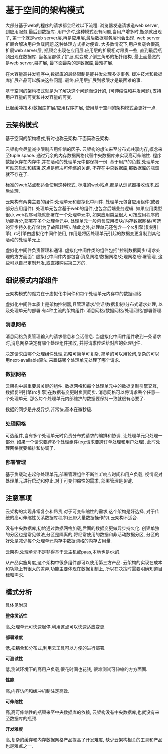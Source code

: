 # 基于空间的架构模式

大部分基于web的程序的请求都会经过以下流程:
浏览器发送请求道web server,到应用服务,最后到数据库.
用户少时,这种模式没有问题,当用户增多时,瓶颈就出现了,
第一个就是web server层,再是应用层,最后数据服务层也会出现.
web server扩展会解决用户负载问题,这种处理方式相对便宜.
大多数情况下,用户负载会很高,扩展web server层,
瓶颈会出现在应用层.应用层的扩展相对昂贵一些,
直到最后瓶颈出现在数据库.
当各层都做了扩展,就变成了倒三角形的拓扑结构,
最上面最宽的是web server,易扩展,
最下面最杂的是数据库,最难扩展.

在大容量高并发程序中,数据库的最终限制是能并发处理多少事务.
缓冲技术和数据库扩展产品可以解决这些问题.
最终,应用层扩展到极限才是最困难的事.

基于空间的架构模式就是为了解决这个问题而设计的,
(可伸缩性和并发问题),支持用户容量的可变和并发容量的可变.

比起缓冲技术/数据库扩展/应用程序扩展,
使用基于空间的架构模式会更好一点.

## 云架构模式

基于空间的架构模式,有时也称云架构.下面简称云架构.

云架构会尽量减少限制应用伸缩的因子.
云架构的想法来至分布式共享内存,概念来至tuple space.
通过冗余的内存数据网格代替中央数据库来实现高可伸缩性.
程序数据保存在内存中,并在活动的处理单元中都保持一份.
基于用户的负载,处理单元可动态启动和结束,这点是解决可伸缩的关键.
不存在中央数据库,那数据库的瓶颈就不存在了.

标准的web站点都适合使用这种模式,
标准的web站点,都是从浏览器接收请求,然后处理.

云架构有两类主要的组件:处理单元和虚拟化中间件.
处理单元包含应用组件(或者部分应用组件).
处理单元包含基于web的组件,也包含后端业务逻辑.
如果应用类型很小,web程序可能就部署在一个处理单元中,
如果应用类型很大,可按应用程序的功能拆分,部署在多个处理单元中.
处理单元一般包含应用模块/内存数据网格/可选的异步持久化存储(为了故障转移).
除此之外,处理单元还包含一个rc引擎(复制引擎),
rc引擎由虚拟化中间件使用,
作用是将因处理单元引起的数据变更复制到其他活动的处理单元上.

虚拟化中间件负责管理和通讯.
虚拟化中间件类的组件包括"控制数据同步/请求处理的方方面面",
虚拟化中间件内部包含:消息网格/数据网格/处理网格/部署管理,
这些可以自己定制开发,或直接购买第三方的.

## 细说模式内部组件

云架构模式的魔力在于虚拟化中间件和每个处理单元内存中的数据网格.

虚拟化中间件本质上是架构控制器,且管理请求/会话/数据复制/分布式请求处理,
以及处理单元的部署.有4种主流的架构组件:
消息网格/数据网格/处理网格/部署管理.

### 消息网格

消息网格负责管理输入的请求信息和会话信息.
当虚拟化中间件组件收到一条请求时,消息网格决定有哪个处理组件接收,
并将请求传递给对应的处理组件.

决定请求由哪个处理组件处理,策略可简单可复杂,
简单的可以用轮询,复杂的可以用next-available算法
来跟踪哪个处理单元处理了哪个请求.

### 数据网格

云架构中最重要最关键的组件.
数据网格和每个处理单元中的数据复制引擎交互,
数据复制引擎(rc引擎)在数据有变更时负责同步.
消息网格可以将请求丢个任意一个处理单元,
那么每个处理单元内部维护的数据要保持一致就很有必要了.

数据的同步是并发异步,非常快,基本在微秒级.

### 处理网格

可选组件,当有多个处理单元时负责分布式请求的编排和协调,
让处理单元只处理一部分.
如果一个请求要跨多个处理组件(eg:请求要跨订单处理和用户处理),
此时处理网格就要编排和协调了.

### 部署管理

基于负载动态起停处理单元,部署管理组件不断监听响应时间和用户负载,
视情况对处理单元进行启动和停止.对于可变伸缩性的需求,
部署管理是关键.

## 注意事项

云架构的实现非常复杂和昂贵,对于可变伸缩性的需求,这个架构是好选择,
对于传统的高可伸缩性关系数据库程序(还带大量数据操作的),云架构不适合.

没有中央数据库,初始通过数据网格加载,后面的数据变更做异步持久化.
创建单独的分区也是常见做法,分区是隔离的,将经常使用的数据和非活动数据分区,
分区的好处是减少每个处理单元内存中数据网格的内存占用量.

云架构,处理单元不是非得基于云主机或paas,本地也是ok的.

从产品实施角度,这个架构中很多组件都可以使用第三方产品.
云架构的实现在成本和功能上有很大的差异,功能主要体现在数据复制上,
所以在决策时需要明确知道目标和需求.

## 模式分析

具体见附录

__整体灵活性__

高,处理单元可快速起停,利用这点可以快速适应变更.

__部署难度__

低,松耦合和分布式,利用云工具可以方便的进行部署.

__可测试性__

低,测试环境下的高用户负载,很花时间也花钱,
很难测试可伸缩的方方面面.

__性能__

高,内存访问和缓冲机制注定高效.

__可伸缩性__

高,高可伸缩性的瓶颈来至中央数据库的依赖,
云架构没有中央数据库,也就没有来至数据库的瓶颈.

__开发难度__

高,复杂的缓存和内存数据网格产品提高了开发难度,
缺少云架构相关的工具和产品也是难点之一.